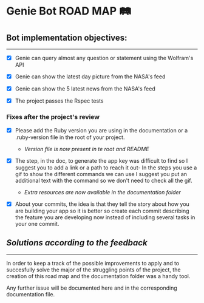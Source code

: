 
# __Genie Bot ROAD MAP 🛤__

## __Bot implementation objectives:__

---

- [x] Genie can query almost any question or statement using the Wolfram's API

- [x] Genie can show the latest day picture from the NASA's feed
  
- [x] Genie can show the 5 latest news from the NASA's feed

- [x] The project passes the Rspec tests

### __Fixes after the project's review__

- [x] Please add the Ruby version you are using in the documentation or a .ruby-version file in the root of your project.
  - _Version file is now present in te root and README_

- [x] The step, in the doc, to generate the app key was difficult to find so I suggest you to add a link or a path to reach it out- In the steps you use a gif to show the different commands we can use I suggest you put an additional text with the command so we don't need to check all the gif.
  - _Extra resources are now available in the documentation folder_

- [x] About your commits, the idea is that they tell the story about how you are building your app so it is better so create each commit describing the feature you are developing now instead of including several tasks in your one commit.

## _Solutions according to the feedback_

---

In order to keep a track of the possible improvements to apply and to succesfully solve the major of the struggling points of the project, the creation of this road map and the documentation folder was a handy tool.

Any further issue will be documented here and in the corresponding documentation file.
